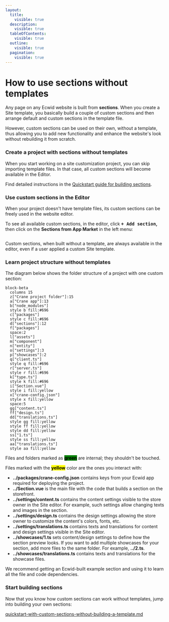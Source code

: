 ```yaml
---
layout:
  title:
    visible: true
  description:
    visible: true
  tableOfContents:
    visible: true
  outline:
    visible: true
  pagination:
    visible: true
---
```


# How to use sections without templates

Any page on any Ecwid website is built from **sections**. When you create a Site template, you basically build a couple of custom sections and then arrange default and custom sections in the template file. &#x20;

However, custom sections can be used on their own, without a template, thus allowing you to add new functionality and enhance the website's look without rebuilding it from scratch.&#x20;

### Create a project with sections without templates&#x20;

When you start working on a site customization project, you can skip importing template files. In that case, all custom sections will become available in the Editor.

Find detailed instructions in the [Quickstart guide for building sections](quickstart-with-custom-sections-without-building-a-template.md).

### Use custom sections in the Editor

When your project doesn't have template files, its custom sections can be freely used in the website editor.

To see all available custom sections, in the editor, click <kbd>**+ Add section**</kbd>**,** then click on the **Sections from App Market** in the left menu:

<figure><img src="../.gitbook/assets/custom_sections_editor.png" alt=""><figcaption></figcaption></figure>

Custom sections, when built without a template, are always available in the editor, even if a user applied a custom Site template.

### Learn project structure without templates

The diagram below shows the folder structure of a project with one custom section:

```mermaid fullWidth="true"
block-beta
  columns 15
  z["Crane project folder"]:15
  a["Crane app"]:13
  b["node_modules"]
  style b fill:#696
  c["packages"]
  style c fill:#696
  d["sections"]:12
  f["packages"]
  space:2
  l["assets"]
  m["component"]
  n["entity"]
  o["settings"]:3
  p["showcases"]:2
  q["client.ts"]
  style q fill:#696
  r["server.ts"]
  style r fill:#696
  k["type.ts"]
  style k fill:#696
  i["Section.vue"]
  style i fill:yellow
  x["crane-config.json"]
  style x fill:yellow
  space:5
  gg["content.ts"]
  ff["design.ts"]
  dd["translations.ts"]
  style gg fill:yellow
  style ff fill:yellow
  style dd fill:yellow
  ss["1.ts"]
  style ss fill:yellow
  aa["translations.ts"]
  style aa fill:yellow
```

Files and folders marked as <mark style="background-color:green;">**green**</mark> are internal; they shouldn't be touched.

Files marked with the <mark style="background-color:yellow;">**yellow**</mark> color are the ones you interact with:

* **../packages/crane-config.json** contains keys from your Ecwid app required for deploying the project.
* **../Section.vue** is the main file with the code that builds a section on the storefront.
* **../settings/content.ts** contains the content settings visible to the store owner in the Site editor. For example, such settings allow changing texts and images in the section.
* **../settings/design.ts** contains the design settings allowing the store owner to customize the content's colors, fonts, etc.
* **../settings/translations.ts** contains texts and translations for content and design settings visible in the Site editor.
* **../showcases/1.ts** sets content/design settings to define how the section preview looks. If you want to add multiple showcases for your section, add more files to the same folder. For example, **../2.ts**.
* **../showcases/translations.ts** contains texts and translations for the showcase files.

We recommend getting an Ecwid-built example section and using it to learn all the file and code dependencies.

### Start building sections

Now that you know how custom sections can work without templates, jump into building your own sections:

[quickstart-with-custom-sections-without-building-a-template.md](quickstart-with-custom-sections-without-building-a-template.md "mention")
